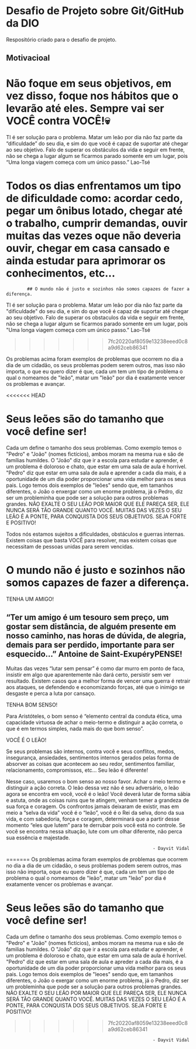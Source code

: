 # Desafio de Projeto sobre Git/GitHub da DIO
 Respositório criado para o desafio de projeto.

## Motivacioal

# Não foque em seus objetivos, em vez disso, foque nos hábitos que o levarão até eles. Sempre vai ser VOCÊ contra VOCÊ!💀

TI é ser solução para o problema. Matar um leão por dia não faz parte da “dificuldade” do seu dia, e sim do que você é capaz de suportar até chegar ao seu objetivo. Falo de superar os obstáculos da vida e seguir em frente, não se chega a lugar algum se ficarmos parado somente em um lugar, pois “Uma longa viagem começa com um único passo.” Lao-Tsé

Todos os dias enfrentamos um tipo de dificuldade como: acordar cedo, pegar um ônibus lotado, chegar até o trabalho, cumprir demandas, ouvir muitas das vezes oque não deveria ouvir, chegar em casa cansado e ainda estudar para aprimorar os conhecimentos, etc...
=======
			## O mundo não é justo e sozinhos não somos capazes de fazer a diferença.

TI é ser solução para o problema. Matar um leão por dia não faz parte da "dificuldade" do seu dia,
e sim do que você é capaz de suportar até chegar ao seu objetivo. Falo de superar os obstaculos da vida e seguir em frente,
não se chega a lugar algum se ficarmos parado somente em um lugar, pois "Uma longa viagem começa com um único passo." Lao-Tsé
>>>>>>> 7fc20220af8059e13238eeed0c8a9d62ceb86341

Os problemas acima foram exemplos de problemas que ocorrem no dia a dia de um cidadão, os seus problemas podem serem outros, mas isso não importa, o que eu quero dizer é que, cada um tem um tipo de problema o qual o nomeamos de "leão", matar um "leão" por dia é exatamente vencer os problemas e avançar.

<<<<<<< HEAD
# Seus leões são do tamanho que você define ser!

Cada um define o tamanho dos seus problemas. Como exemplo temos o "Pedro" e "João" (nomes fictícios), ambos moram na mesma rua e são de famílias humildes. O "João" diz que ir a escola para estudar e aprender, é um problema é doloroso e chato, que estar em uma sala de aula é horrível. "Pedro" diz que estar em uma sala de aula e aprender a cada dia mais, é a oportunidade de um dia poder proporcionar uma vida melhor para os seus pais. Logo temos dois exemplos de "leões" sendo que, em tamanhos diferentes, o João o enxergar como um enorme problema, já o Pedro, diz ser um probleminha que pode ser a solução para outros problemas grandes. NÃO EXALTE O SEU LEÃO POR MAIOR QUE ELE PAREÇA SER, ELE NUNCA SERÁ TÃO GRANDE QUANTO VOCÊ. MUITAS DAS VEZES O SEU LEÃO É A PONTE, PARA CONQUISTA DOS SEUS OBJETIVOS. SEJA FORTE E POSITIVO!

Todos nós estamos sujeitos a dificuldades, obstáculos e guerras internas. Existem coisas que basta VOCÊ para resolver, mas existem coisas que necessitam de pessoas unidas para serem vencidas.


# O mundo não é justo e sozinhos não somos capazes de fazer a diferença.

TENHA UM AMIGO!

## “Ter um amigo é um tesouro sem preço, um gostar sem distância, de alguém presente em nosso caminho, nas horas de dúvida, de alegria, demais para ser perdido, importante para ser esquecido…” Antoine de Saint-ExupéryPENSE!

Muitas das vezes “lutar sem pensar” é como dar murro em ponto de faca, insistir em algo que aparentemente não dará certo, persistir sem ver resultado. Existem casos que a melhor forma de vencer uma guerra é retrair aos ataques, se defendendo e economizando forças, até que o inimigo se desgaste e perca a luta por cansaço. 

TENHA BOM SENSO!

Para Aristóteles, o bom senso é “elemento central da conduta ética, uma capacidade virtuosa de achar o meio-termo e distinguir a ação correta, o que é em termos simples, nada mais do que bom senso”.

VOCÊ É O LEÃO!

Se seus problemas são internos, contra você e seus conflitos, medos, insegurança, ansiedades, sentimentos internos gerados pelas forma de absorver as coisas que acontecem ao seu redor, sentimentos familiar, relacionamento, compromissos, etc... Seu leão é diferente! 

Nesse caso, usaremos o bom senso ao nosso favor. Achar o meio termo e distinguir a ação correta. O leão dessa vez não é seu adversário, o leão agora se encontra em você, você é o leão! Você deverá lutar de forma sábia e astuta, onde as coisas ruins que te atingem, venham temer a grandeza de sua força e coragem. Os confrontos jamais deixaram de existir, mas em meio a “selva da vida” você é o “leão”, você é o Rei da selva, dono da sua vida, e com sabedoria, força e coragem, determinará que a partir desse momento “eles que lutem” para te derrubar pois você está no controle. Se você se encontra nessa situação, lute com um olhar diferente, não perca sua essência e majestade.

															- Dayvit Vidal
=======
Os problemas acima foram exemplos de problemas que ocorrem no dia a dia de um cidadão, o seus problemas podem serem outros,
mas isso não importa, oque eu quero dizer é que, cada um tem um tipo de problema o qual o nomeamos de "leão",
matar um "leão" por dia é exatamente vencer os problemas e avançar.

# Seus leões são do tamanho que você define ser!

Cada um define o tamanho dos seus problemas. Como exemplo temos o "Pedro" e "João" (nomes fictícios),
ambos moram na mesma rua e são de familias humildes. O "João" diz que ir a escola para estudar e aprender, é um problema 
é doloroso e chato, que estar em uma sala de aula é horrível. "Pedro" diz que estar em uma sala de aula e apreder a cada dia mais, é a
oportunidade de um dia poder proporcionar uma vida melhor para os seus pais. Logo temos dois exemplos de "leoes" sendo que,
em tamanhos diferentes, o João o exergar como um enorme problema, já o Pedro, diz ser um probleminha que pode ser a solução para outros problemas grandes.
NÃO EXALTE O SEU LEÃO POR MAIOR QUE ELE PAREÇA SER, ELE NUNCA SERÁ TÃO GRANDE QUANTO VOCÊ. MUITAS DAS VEZES O SEU LEÃO É A PONTE, PARA CONQUISTA DOS 
SEUS OBJETIVOS. SEJA FORTE E POSITIVO!
>>>>>>> 7fc20220af8059e13238eeed0c8a9d62ceb86341

															- Dayvit Vidal


